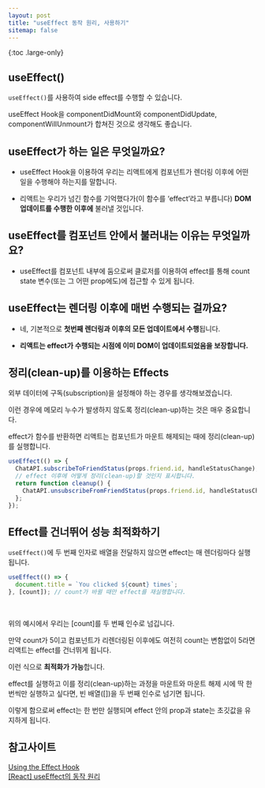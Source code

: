 ```yaml
---
layout: post
title: "useEffect 동작 원리, 사용하기"
sitemap: false
---
```


{:toc .large-only}

## useEffect()

`useEffect()`를 사용하여 side effect를 수행할 수 있습니다.

useEffect Hook을 componentDidMount와 componentDidUpdate, componentWillUnmount가 합쳐진 것으로 생각해도 좋습니다.

## useEffect가 하는 일은 무엇일까요?

- useEffect Hook을 이용하여 우리는 리액트에게 컴포넌트가 렌더링 이후에 어떤 일을 수행해야 하는지를 말합니다.

- 리액트는 우리가 넘긴 함수를 기억했다가(이 함수를 ‘effect’라고 부릅니다) **DOM 업데이트를 수행한 이후에** 불러낼 것입니다.

## useEffect를 컴포넌트 안에서 불러내는 이유는 무엇일까요?

- useEffect를 컴포넌트 내부에 둠으로써 클로저를 이용하여 effect를 통해 count state 변수(또는 그 어떤 prop에도)에 접근할 수 있게 됩니다.

## useEffect는 렌더링 이후에 매번 수행되는 걸까요?

- 네, 기본적으로 **첫번째 렌더링과 이후의 모든 업데이트에서 수행**됩니다.

- **리액트는 effect가 수행되는 시점에 이미 DOM이 업데이트되었음을 보장합니다.**

## 정리(clean-up)를 이용하는 Effects

외부 데이터에 구독(subscription)을 설정해야 하는 경우를 생각해보겠습니다.

이런 경우에 메모리 누수가 발생하지 않도록 정리(clean-up)하는 것은 매우 중요합니다.

effect가 함수를 반환하면 리액트는 컴포넌트가 마운트 해제되는 때에 정리(clean-up)를 실행합니다.

```js
useEffect(() => {
  ChatAPI.subscribeToFriendStatus(props.friend.id, handleStatusChange);
  // effect 이후에 어떻게 정리(clean-up)할 것인지 표시합니다.
  return function cleanup() {
    ChatAPI.unsubscribeFromFriendStatus(props.friend.id, handleStatusChange);
  };
});
```

## Effect를 건너뛰어 성능 최적화하기

`useEffect()`에 두 번째 인자로 배열을 전달하지 않으면 effect는 매 렌더링마다 실행됩니다.

```js
useEffect(() => {
  document.title = `You clicked ${count} times`;
}, [count]); // count가 바뀔 때만 effect를 재실행합니다.
```

<br/>

위의 예시에서 우리는 [count]를 두 번째 인수로 넘깁니다.

만약 count가 5이고 컴포넌트가 리렌더링된 이후에도 여전히 count는 변함없이 5라면 리액트는 effect를 건너뛰게 됩니다.

이런 식으로 **최적화가 가능**합니다.

effect를 실행하고 이를 정리(clean-up)하는 과정을 마운트와 마운트 해제 시에 딱 한 번씩만 실행하고 싶다면, 빈 배열([])을 두 번째 인수로 넘기면 됩니다.

이렇게 함으로써 effect는 한 번만 실행되며 effect 안의 prop과 state는 초깃값을 유지하게 됩니다.

## 참고사이트

[Using the Effect Hook](https://ko.reactjs.org/docs/hooks-effect.html)<br/>
[[React] useEffect의 동작 원리](https://jungpaeng.tistory.com/92)
